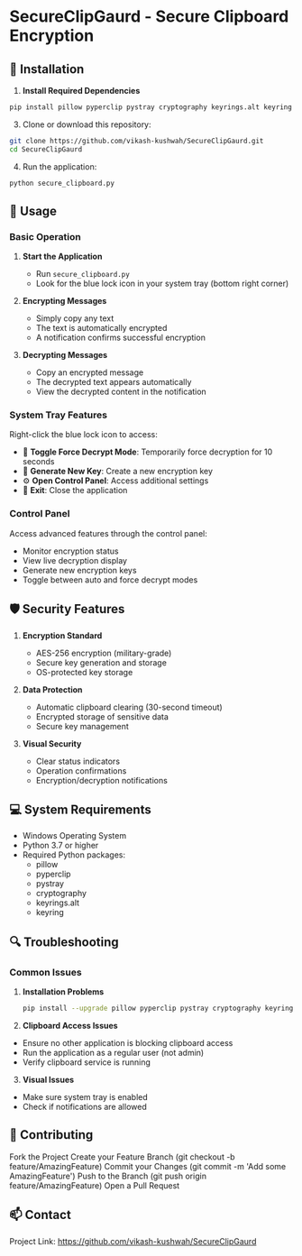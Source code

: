 # SecureClipGaurd - Secure Clipboard Encryption

## 🚀 Installation

1. **Install Required Dependencies**
```bash
pip install pillow pyperclip pystray cryptography keyrings.alt keyring
```

3. Clone or download this repository:
```bash
git clone https://github.com/vikash-kushwah/SecureClipGaurd.git
cd SecureClipGaurd
```

4. Run the application:
```bash
python secure_clipboard.py
```

## 📝 Usage

### Basic Operation

1. **Start the Application**
   - Run `secure_clipboard.py`
   - Look for the blue lock icon in your system tray (bottom right corner)

2. **Encrypting Messages**
   - Simply copy any text
   - The text is automatically encrypted
   - A notification confirms successful encryption

3. **Decrypting Messages**
   - Copy an encrypted message
   - The decrypted text appears automatically
   - View the decrypted content in the notification

### System Tray Features

Right-click the blue lock icon to access:
- 🔄 **Toggle Force Decrypt Mode**: Temporarily force decryption for 10 seconds
- 🔑 **Generate New Key**: Create a new encryption key
- ⚙️ **Open Control Panel**: Access additional settings
- 🚪 **Exit**: Close the application

### Control Panel

Access advanced features through the control panel:
- Monitor encryption status
- View live decryption display
- Generate new encryption keys
- Toggle between auto and force decrypt modes

## 🛡️ Security Features

1. **Encryption Standard**
   - AES-256 encryption (military-grade)
   - Secure key generation and storage
   - OS-protected key storage

2. **Data Protection**
   - Automatic clipboard clearing (30-second timeout)
   - Encrypted storage of sensitive data
   - Secure key management

3. **Visual Security**
   - Clear status indicators
   - Operation confirmations
   - Encryption/decryption notifications

## 💻 System Requirements

- Windows Operating System
- Python 3.7 or higher
- Required Python packages:
  - pillow
  - pyperclip
  - pystray
  - cryptography
  - keyrings.alt
  - keyring

## 🔍 Troubleshooting

### Common Issues

1. **Installation Problems**
   ```bash
   pip install --upgrade pillow pyperclip pystray cryptography keyrings.alt keyring

2. **Clipboard Access Issues**

- Ensure no other application is blocking clipboard access
- Run the application as a regular user (not admin)
- Verify clipboard service is running

3. **Visual Issues**

- Make sure system tray is enabled
- Check if notifications are allowed

## 🤝 Contributing
Fork the Project
Create your Feature Branch (git checkout -b feature/AmazingFeature)
Commit your Changes (git commit -m 'Add some AmazingFeature')
Push to the Branch (git push origin feature/AmazingFeature)
Open a Pull Request

## 📫 Contact
Project Link: https://github.com/vikash-kushwah/SecureClipGaurd